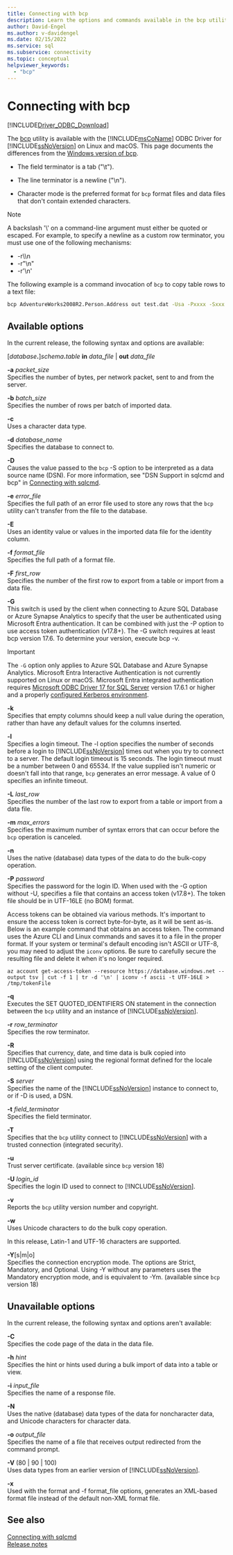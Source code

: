 ```yaml
---
title: Connecting with bcp
description: Learn the options and commands available in the bcp utility, available in the mssql-tools package on Linux and macOS.
author: David-Engel
ms.author: v-davidengel
ms.date: 02/15/2022
ms.service: sql
ms.subservice: connectivity
ms.topic: conceptual
helpviewer_keywords:
  - "bcp"
---
```

# Connecting with bcp

[!INCLUDE[Driver_ODBC_Download](../../../includes/driver_odbc_download.md)]

The [bcp](../../../tools/bcp-utility.md) utility is available with the [!INCLUDE[msCoName](../../../includes/msconame-md.md)] ODBC Driver for [!INCLUDE[ssNoVersion](../../../includes/ssnoversion-md.md)] on Linux and macOS. This page documents the differences from the [Windows version of bcp](../../../tools/bcp-utility.md).

- The field terminator is a tab ("\t").

- The line terminator is a newline ("\n").

- Character mode is the preferred format for `bcp` format files and data files that don't contain extended characters.

> [!NOTE]
> A backslash '\\' on a command-line argument must either be quoted or escaped. For example, to specify a newline as a custom row terminator, you must use one of the following mechanisms:
>
> - -r\\\n
> - -r"\n"
> - -r'\n'

The following example is a command invocation of `bcp` to copy table rows to a text file:

```bash
bcp AdventureWorks2008R2.Person.Address out test.dat -Usa -Pxxxx -Sxxx.xxx.xxx.xxx
```

## Available options

In the current release, the following syntax and options are available:

[_database_**.**]_schema_**.**_table_ **in** *data_file* | **out** *data_file*

**-a** *packet_size*  
Specifies the number of bytes, per network packet, sent to and from the server.

**-b** *batch_size*  
Specifies the number of rows per batch of imported data.

**-c**  
Uses a character data type.

**-d** *database_name*  
Specifies the database to connect to.

**-D**  
Causes the value passed to the `bcp` -S option to be interpreted as a data source name (DSN). For more information, see "DSN Support in sqlcmd and bcp" in [Connecting with sqlcmd](connecting-with-sqlcmd.md).

**-e** *error_file*  
Specifies the full path of an error file used to store any rows that the `bcp` utility can't transfer from the file to the database.

**-E**  
Uses an identity value or values in the imported data file for the identity column.

**-f** *format_file*  
Specifies the full path of a format file.

**-F** *first_row*  
Specifies the number of the first row to export from a table or import from a data file.

**-G**  
This switch is used by the client when connecting to Azure SQL Database or Azure Synapse Analytics to specify that the user be authenticated using Microsoft Entra authentication. It can be combined with just the -P option to use access token authentication (v17.8+). The -G switch requires at least bcp version 17.6. To determine your version, execute bcp -v.

> [!IMPORTANT]
> The `-G` option only applies to Azure SQL Database and Azure Synapse Analytics.
> Microsoft Entra Interactive Authentication is not currently supported on Linux or macOS. Microsoft Entra integrated authentication requires [Microsoft ODBC Driver 17 for SQL Server](../download-odbc-driver-for-sql-server.md) version 17.6.1 or higher and a properly [configured Kerberos environment](using-integrated-authentication.md#configure-kerberos).

**-k**  
Specifies that empty columns should keep a null value during the operation, rather than have any default values for the columns inserted.

**-l**  
Specifies a login timeout. The -l option specifies the number of seconds before a login to [!INCLUDE[ssNoVersion](../../../includes/ssnoversion-md.md)] times out when you try to connect to a server. The default login timeout is 15 seconds. The login timeout must be a number between 0 and 65534. If the value supplied isn't numeric or doesn't fall into that range, `bcp` generates an error message. A value of 0 specifies an infinite timeout.

**-L** *last_row*  
Specifies the number of the last row to export from a table or import from a data file.
  
**-m** *max_errors*  
Specifies the maximum number of syntax errors that can occur before the `bcp` operation is canceled.

**-n**  
Uses the native (database) data types of the data to do the bulk-copy operation.

**-P** *password*  
Specifies the password for the login ID. When used with the -G option without -U, specifies a file that contains an access token (v17.8+). The token file should be in UTF-16LE (no BOM) format.

Access tokens can be obtained via various methods. It's important to ensure the access token is correct byte-for-byte, as it will be sent as-is. Below is an example command that obtains an access token. The command uses the Azure CLI and Linux commands and saves it to a file in the proper format. If your system or terminal's default encoding isn't ASCII or UTF-8, you may need to adjust the `iconv` options. Be sure to carefully secure the resulting file and delete it when it's no longer required.

```azurecli
az account get-access-token --resource https://database.windows.net --output tsv | cut -f 1 | tr -d '\n' | iconv -f ascii -t UTF-16LE > /tmp/tokenFile
```

**-q**  
Executes the SET QUOTED_IDENTIFIERS ON statement in the connection between the `bcp` utility and an instance of [!INCLUDE[ssNoVersion](../../../includes/ssnoversion-md.md)].

**-r** *row_terminator*  
Specifies the row terminator.

**-R**  
Specifies that currency, date, and time data is bulk copied into [!INCLUDE[ssNoVersion](../../../includes/ssnoversion-md.md)] using the regional format defined for the locale setting of the client computer.

**-S** *server*  
Specifies the name of the [!INCLUDE[ssNoVersion](../../../includes/ssnoversion-md.md)] instance to connect to, or if -D is used, a DSN.

**-t** *field_terminator*  
Specifies the field terminator.

**-T**  
Specifies that the `bcp` utility connect to [!INCLUDE[ssNoVersion](../../../includes/ssnoversion-md.md)] with a trusted connection (integrated security).

**-u**  
Trust server certificate. (available since `bcp` version 18)

**-U** *login_id*  
Specifies the login ID used to connect to [!INCLUDE[ssNoVersion](../../../includes/ssnoversion-md.md)].

**-v**  
Reports the `bcp` utility version number and copyright.

**-w**  
Uses Unicode characters to do the bulk copy operation.

In this release, Latin-1 and UTF-16 characters are supported.

**-Y**[s|m|o]  
Specifies the connection encryption mode. The options are Strict, Mandatory, and Optional. Using -Y without any parameters uses the Mandatory encryption mode, and is equivalent to -Ym. (available since `bcp` version 18)

## Unavailable options

In the current release, the following syntax and options aren't available:

**-C**  
Specifies the code page of the data in the data file.

**-h** *hint*  
Specifies the hint or hints used during a bulk import of data into a table or view.

**-i** *input_file*  
Specifies the name of a response file.

**-N**  
Uses the native (database) data types of the data for noncharacter data, and Unicode characters for character data.

**-o** *output_file*  
Specifies the name of a file that receives output redirected from the command prompt.

**-V** (80 | 90 | 100)  
Uses data types from an earlier version of [!INCLUDE[ssNoVersion](../../../includes/ssnoversion-md.md)].

**-x**  
Used with the format and -f format_file options, generates an XML-based format file instead of the default non-XML format file.

## See also

[Connecting with sqlcmd](connecting-with-sqlcmd.md)  
[Release notes](release-notes-tools.md)
